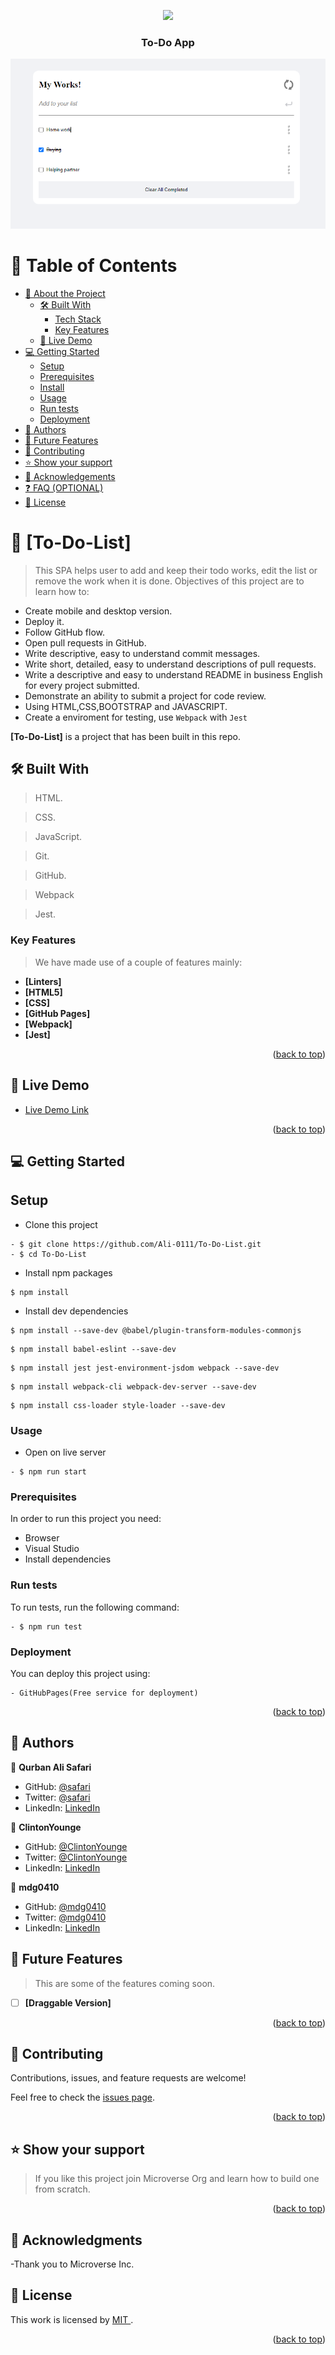 <a name="readme-top"></a>

<div align="center">

  [![](https://img.shields.io/badge/Microverse-blueviolet)](https://www.microverse.org/?grsf=04r25h)
  <br/>

  <h3><b>To-Do App</b></h3>
</div>
<img src="./todo.PNG" alt="Presentation" />
<!-- TABLE OF CONTENTS -->

# 📗 Table of Contents

- [📖 About the Project](#about-project)
  - [🛠 Built With](#built-with)
    - [Tech Stack](#tech-stack)
    - [Key Features](#key-features)
  - [🚀 Live Demo](#live-demo)
- [💻 Getting Started](#getting-started)
  - [Setup](#setup)
  - [Prerequisites](#prerequisites)
  - [Install](#install)
  - [Usage](#usage)
  - [Run tests](#run-tests)
  - [Deployment](#deployment)
- [👥 Authors](#authors)
- [🔭 Future Features](#future-features)
- [🤝 Contributing](#contributing)
- [⭐️ Show your support](#support)
- [🙏 Acknowledgements](#acknowledgements)
- [❓ FAQ (OPTIONAL)](#faq)
- [📝 License](#license)

<!-- PROJECT DESCRIPTION -->

# 📖 [To-Do-List] <a name="about-project"></a>
>This SPA helps user to add and keep their todo works, edit the list or remove the work when it is done.
> Objectives of this project are to learn how to:

- Create mobile and desktop version.
- Deploy it.
- Follow GitHub flow.
- Open pull requests in GitHub.
- Write descriptive, easy to understand commit messages.
- Write short, detailed, easy to understand descriptions of pull requests.
- Write a descriptive and easy to understand README in business English for every project submitted.
- Demonstrate an ability to submit a project for code review.
- Using HTML,CSS,BOOTSTRAP and JAVASCRIPT.
- Create a enviroment for testing, use `Webpack` with `Jest`

**[To-Do-List]** is a project that has been built in this repo.

## 🛠 Built With <a name="built-with"></a>

> HTML.

> CSS.

> JavaScript.

> Git.

> GitHub.

> Webpack

> Jest.
<!-- Features -->

### Key Features <a name="key-features"></a>

> We have made use of a couple of features mainly:

- **[Linters]**
- **[HTML5]**
- **[CSS]**
- **[GitHub Pages]**
- **[Webpack]**
- **[Jest]**

<p align="right">(<a href="#readme-top">back to top</a>)</p>

<!-- LIVE DEMO -->

## 🚀 Live Demo <a name="live-demo"></a>
<!------------------------Pleas update the link -------------->

- [Live Demo Link](https://ali-0111.github.io/To-Do-List/dist/)


<p align="right">(<a href="#readme-top">back to top</a>)</p>

<!-- GETTING STARTED -->

## 💻 Getting Started <a name="getting-started"></a>

## Setup
- Clone this project
```
- $ git clone https://github.com/Ali-0111/To-Do-List.git
- $ cd To-Do-List
```
- Install npm packages
```
$ npm install
```
- Install dev dependencies

```
$ npm install --save-dev @babel/plugin-transform-modules-commonjs
```

```
$ npm install babel-eslint --save-dev
```

```
$ npm install jest jest-environment-jsdom webpack --save-dev
```

```
$ npm install webpack-cli webpack-dev-server --save-dev
```

```
$ npm install css-loader style-loader --save-dev
```

### Usage

- Open on live server

```
- $ npm run start
```

### Prerequisites

In order to run this project you need:

- Browser
- Visual Studio
- Install dependencies


### Run tests

To run tests, run the following command:

```
- $ npm run test
```

### Deployment

You can deploy this project using:
```
- GitHubPages(Free service for deployment)
```

<p align="right">(<a href="#readme-top">back to top</a>)</p>

<!-- AUTHORS -->

## 👥 Authors <a name="authors"></a>

👤 **Qurban Ali Safari**

- GitHub: [@safari](https://github.com/Ali-0111)
- Twitter: [@safari](https://twitter.com/qurban_safari)
- LinkedIn: [LinkedIn](https://www.linkedin.com/in/ali-safari-695214202/)

👤 **ClintonYounge**

- GitHub: [@ClintonYounge](https://github.com/ClintonYounge)
- Twitter: [@ClintonYounge](https://twitter.com/YoungeCjay)
- LinkedIn: [LinkedIn](https://www.linkedin.com/in/clinton-younge-83386a25a/)

👤 **mdg0410**

- GitHub: [@mdg0410](https://github.com/mdg0410)
- Twitter: [@mdg0410](https://twitter.com/steven_levoyer)
- LinkedIn: [LinkedIn](https://www.linkedin.com/in/richard-steven-levoyer-chavez-9b902525b/)


<!-- FUTURE FEATURES -->

## 🔭 Future Features <a name="future-features"></a>

> This are some of the features coming soon.

- [ ] **[Draggable Version]**

<p align="right">(<a href="#readme-top">back to top</a>)</p>

<!-- CONTRIBUTING -->

## 🤝 Contributing <a name="contributing"></a>

Contributions, issues, and feature requests are welcome!

Feel free to check the [issues page](https://github.com/Ali-0111/To-Do-List/issues).

<p align="right">(<a href="#readme-top">back to top</a>)</p>

<!-- SUPPORT -->

## ⭐️ Show your support <a name="support"></a>

> If you like this project join Microverse Org and learn how to build one from scratch.

<p align="right">(<a href="#readme-top">back to top</a>)</p>

<!-- ACKNOWLEDGEMENTS -->

## 🙏 Acknowledgments <a name="acknowledgements"></a>
-Thank you to Microverse Inc.
<!-- LICENSE -->

## 📝 License <a name="license"></a>
This work is licensed by <a rel="license" href="./LICENSE">MIT </a>.
<p align="right">(<a href="#readme-top">back to top</a>)</p>